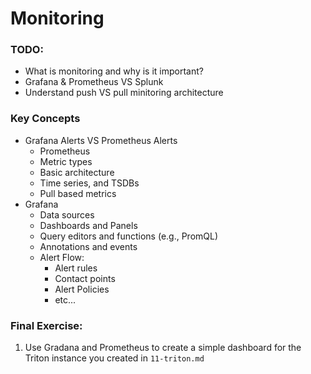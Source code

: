 # Monitoring
### TODO:
- What is monitoring and why is it important?
- Grafana & Prometheus VS Splunk
- Understand push VS pull minitoring architecture


### Key Concepts
- Grafana Alerts VS Prometheus Alerts
  - Prometheus
  - Metric types
  - Basic architecture
  - Time series, and TSDBs
  - Pull based metrics
- Grafana
  - Data sources
  - Dashboards and Panels
  - Query editors and functions (e.g., PromQL)
  - Annotations and events
  - Alert Flow:
    - Alert rules
    - Contact points
    - Alert Policies
    - etc...


### Final Exercise:
1. Use Gradana and Prometheus to create a simple dashboard for the Triton instance you created in `11-triton.md`
